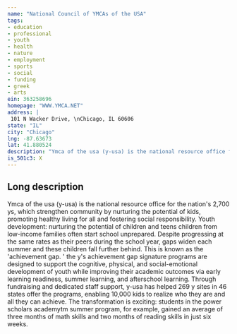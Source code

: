 ```yaml
---
name: "National Council of YMCAs of the USA"
tags:
- education
- professional
- youth
- health
- nature
- employment
- sports
- social
- funding
- greek
- arts
ein: 363258696
homepage: "WWW.YMCA.NET"
address: |
 101 N Wacker Drive, \nChicago, IL 60606
state: "IL"
city: "Chicago"
lng: -87.63673
lat: 41.880524
description: "Ymca of the usa (y-usa) is the national resource office for the nation's 2,700 ys, which strengthen community by nurturing the potential of kids, promoting healthy living for all, and fostering social responsibility. "
is_501c3: X
---
```


## Long description

Ymca of the usa (y-usa) is the national resource office for the nation's 2,700 ys, which strengthen community by nurturing the potential of kids, promoting healthy living for all and fostering social responsibility. Youth development: nurturing the potential of children and teens children from low-income families often start school unprepared. Despite progressing at the same rates as their peers during the school year, gaps widen each summer and these children fall further behind. This is known as the 'achievement gap. ' the y's achievement gap signature programs are designed to support the cognitive, physical, and social-emotional development of youth while improving their academic outcomes via early learning readiness, summer learning, and afterschool learning. Through fundraising and dedicated staff support, y-usa has helped 269 y sites in 46 states offer the programs, enabling 10,000 kids to realize who they are and all they can achieve. The transformation is exciting: students in the power scholars academytm summer program, for example, gained an average of three months of math skills and two months of reading skills in just six weeks. 
